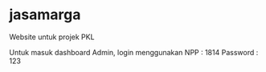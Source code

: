# jasamarga
Website untuk projek PKL

Untuk masuk dashboard Admin, login menggunakan
NPP : 1814
Password : 123
